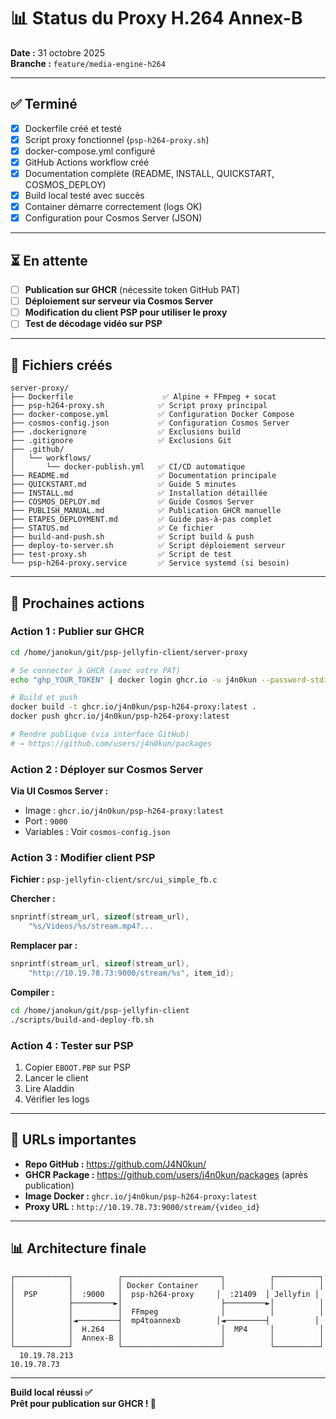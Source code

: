 # 📊 Status du Proxy H.264 Annex-B

**Date :** 31 octobre 2025  
**Branche :** `feature/media-engine-h264`

---

## ✅ Terminé

- [x] Dockerfile créé et testé
- [x] Script proxy fonctionnel (`psp-h264-proxy.sh`)
- [x] docker-compose.yml configuré
- [x] GitHub Actions workflow créé
- [x] Documentation complète (README, INSTALL, QUICKSTART, COSMOS_DEPLOY)
- [x] Build local testé avec succès
- [x] Container démarre correctement (logs OK)
- [x] Configuration pour Cosmos Server (JSON)

---

## ⏳ En attente

- [ ] **Publication sur GHCR** (nécessite token GitHub PAT)
- [ ] **Déploiement sur serveur via Cosmos Server**
- [ ] **Modification du client PSP pour utiliser le proxy**
- [ ] **Test de décodage vidéo sur PSP**

---

## 📂 Fichiers créés

```
server-proxy/
├── Dockerfile                    ✅ Alpine + FFmpeg + socat
├── psp-h264-proxy.sh            ✅ Script proxy principal
├── docker-compose.yml           ✅ Configuration Docker Compose
├── cosmos-config.json           ✅ Configuration Cosmos Server
├── .dockerignore                ✅ Exclusions build
├── .gitignore                   ✅ Exclusions Git
├── .github/
│   └── workflows/
│       └── docker-publish.yml   ✅ CI/CD automatique
├── README.md                    ✅ Documentation principale
├── QUICKSTART.md                ✅ Guide 5 minutes
├── INSTALL.md                   ✅ Installation détaillée
├── COSMOS_DEPLOY.md             ✅ Guide Cosmos Server
├── PUBLISH_MANUAL.md            ✅ Publication GHCR manuelle
├── ETAPES_DEPLOYMENT.md         ✅ Guide pas-à-pas complet
├── STATUS.md                    ✅ Ce fichier
├── build-and-push.sh            ✅ Script build & push
├── deploy-to-server.sh          ✅ Script déploiement serveur
├── test-proxy.sh                ✅ Script de test
└── psp-h264-proxy.service       ✅ Service systemd (si besoin)
```

---

## 🎯 Prochaines actions

### Action 1 : Publier sur GHCR

```bash
cd /home/janokun/git/psp-jellyfin-client/server-proxy

# Se connecter à GHCR (avec votre PAT)
echo "ghp_YOUR_TOKEN" | docker login ghcr.io -u j4n0kun --password-stdin

# Build et push
docker build -t ghcr.io/j4n0kun/psp-h264-proxy:latest .
docker push ghcr.io/j4n0kun/psp-h264-proxy:latest

# Rendre publique (via interface GitHub)
# → https://github.com/users/j4n0kun/packages
```

### Action 2 : Déployer sur Cosmos Server

**Via UI Cosmos Server :**
- Image : `ghcr.io/j4n0kun/psp-h264-proxy:latest`
- Port : `9000`
- Variables : Voir `cosmos-config.json`

### Action 3 : Modifier client PSP

**Fichier :** `psp-jellyfin-client/src/ui_simple_fb.c`

**Chercher :**
```c
snprintf(stream_url, sizeof(stream_url), 
    "%s/Videos/%s/stream.mp4?...
```

**Remplacer par :**
```c
snprintf(stream_url, sizeof(stream_url), 
    "http://10.19.78.73:9000/stream/%s", item_id);
```

**Compiler :**
```bash
cd /home/janokun/git/psp-jellyfin-client
./scripts/build-and-deploy-fb.sh
```

### Action 4 : Tester sur PSP

1. Copier `EBOOT.PBP` sur PSP
2. Lancer le client
3. Lire Aladdin
4. Vérifier les logs

---

## 🔗 URLs importantes

- **Repo GitHub :** https://github.com/J4N0kun/
- **GHCR Package :** https://github.com/users/j4n0kun/packages (après publication)
- **Image Docker :** `ghcr.io/j4n0kun/psp-h264-proxy:latest`
- **Proxy URL :** `http://10.19.78.73:9000/stream/{video_id}`

---

## 📊 Architecture finale

```
┌────────────┐          ┌──────────────────────┐          ┌──────────┐
│            │          │ Docker Container     │          │          │
│  PSP       │  :9000   │  psp-h264-proxy     │  :21409  │ Jellyfin │
│            ├─────────►│                      ├─────────►│          │
│            │          │  FFmpeg              │          │          │
│            │◄─────────┤  mp4toannexb        │◄─────────┤          │
│            │  H.264   │                      │  MP4     │          │
│            │  Annex-B │                      │          │          │
└────────────┘          └──────────────────────┘          └──────────┘
  10.19.78.213                                              10.19.78.73
```

---

**Build local réussi ✅**  
**Prêt pour publication sur GHCR ! 🚀**

